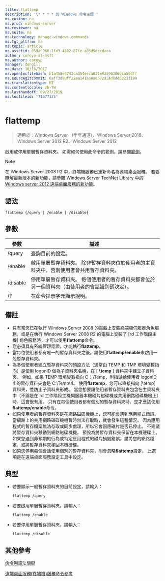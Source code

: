 ```yaml
---
title: flattemp
description: '\* * * * 的 Windows 命令主題 '
ms.custom: na
ms.prod: windows-server
ms.reviewer: na
ms.suite: na
ms.technology: manage-windows-commands
ms.tgt_pltfrm: na
ms.topic: article
ms.assetid: 059a0960-1fd9-4382-87fe-a85d5dccdaea
author: coreyp-at-msft
ms.author: coreyp
manager: dongill
ms.date: 10/16/2017
ms.openlocfilehash: b1a458e8742ca354eeca821e93590386bca56dff
ms.sourcegitcommit: 6aff3d88ff22ea141a6ea6572a5ad8dd6321f199
ms.translationtype: MT
ms.contentlocale: zh-TW
ms.lasthandoff: 09/27/2019
ms.locfileid: "71377135"
---
```

# <a name="flattemp"></a>flattemp

>適用於：Windows Server （半年通道）、Windows Server 2016、Windows Server 2012 R2、Windows Server 2012

啟用或停用單層暫存資料夾。
如需如何使用此命令的範例，請參閱[範例](#BKMK_examples)。

> [!NOTE]
> 在 Windows Server 2008 R2 中，終端機服務已重新命名為遠端桌面服務。 若要瞭解最新版本的新功能，請參閱 Windows Server TechNet Library 中的[Windows server 2012 遠端桌面服務的新功能](https://technet.microsoft.com/library/hh831527)。

## <a name="syntax"></a>語法
```
flattemp {/query | /enable | /disable}
```

## <a name="parameters"></a>參數
|參數|描述|
|-------|--------|
|/query|查詢目前的設定。|
|/enable|啟用單層暫存資料夾。 除非暫存資料夾位於使用者的主資料夾中，否則使用者會共用暫存資料夾。|
|/disable|停用單層暫存資料夾。 每個使用者的暫存資料夾都會位於另一個資料夾（由使用者的會話識別碼決定）。|
|/?|在命令提示字元顯示說明。|

## <a name="remarks"></a>備註
-   只有當您已在執行 Windows Server 2008 的電腦上安裝終端機伺服器角色服務，或是在執行 Windows Server 2008 R2 的電腦上安裝了 [rd 工作階段主機] 角色服務時，才可以使用**flattemp**命令。
-   您必須具有系統管理認證，才能執行**flattemp**。
-   當每位使用者都有唯一的暫存資料夾之後，請使用**flattemp/enable**來啟用一般暫存資料夾。
-   為多個使用者建立暫存資料夾的預設方法（通常由 TEMP 和 TMP 環境變數指向）是使用 logonID 做為子資料夾名稱，在 [ **\temp** ] 資料夾中建立子資料夾。 例如，如果 TEMP 環境變數指向 C：\Temp，則指派給使用者 logonID 4 的暫存資料夾會是 C:\Temp\4。 使用**flattemp**，您可以直接指向 [\temp] 資料夾，並防止子資料夾形成。 當您想要讓使用者暫存資料夾包含在主資料夾中（不論是在 rd 工作階段主機伺服器本機磁片磁碟機或共用網路磁碟機機上）時，這會很有用。 只有在每個使用者都有個別的暫存資料夾時，您才應該使用**flattemp/enable**命令。
-   如果使用者的暫存資料夾是在網路磁碟機機上，您可能會遇到應用程式錯誤。 當網路上的共用網路磁碟機機暫時無法存取時，就會發生這種情況。 因為應用程式的暫存檔案無法存取或同步處理，所以它會回應磁片是否已停止。 不建議將暫存資料夾移動到網路磁碟機機。 預設為將暫存資料夾保留在本機硬碟上。 如果您遇到非預期的行為或特定應用程式的磁片損毀錯誤，請將您的網路穩定，或將暫存資料夾移回本機硬碟。
-   如果您停用每個會話使用個別的暫存資料夾，則會忽略**flattemp**設定。 此選項是在遠端桌面服務設定工具中設定。

## <a name="BKMK_examples"></a>典型
-   若要顯示一般暫存資料夾的目前設定，請輸入：
    ```
    flattemp /query
    ```
-   若要啟用單層暫存資料夾，請輸入：
    ```
    flattemp /enable
    ```
-   若要停用單層暫存資料夾，請輸入：
    ```
    flattemp /disable
    ```

## <a name="additional-references"></a>其他參考
[命令列語法關鍵](command-line-syntax-key.md)

[遠端桌面服務&#40;終端機&#41;服務命令參考](remote-desktop-services-terminal-services-command-reference.md)
